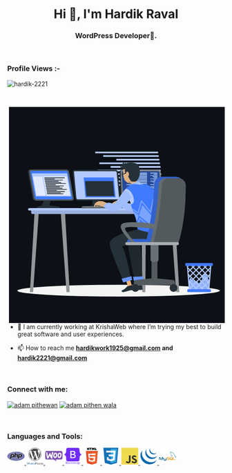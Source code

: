 <h1 align="center">Hi 👋, I'm Hardik Raval</h1>
<h3 align="center">WordPress Developer🌟.</h3>

<br>

<p align="right"> <h3>Profile Views :-</h3> <img src="https://komarev.com/ghpvc/?username=hardik-2221&label=Profile%20views&color=0e75b6&style=flat"
    alt="hardik-2221" /> 
  </p>

<br>

<p><img align="right" src="https://github.com/hardik-2221/hardik-2221/blob/main/animation_500_kxa883sd.gif" alt="hardik-2221" /></p>


- 🌱 I am currently working at KrishaWeb where I’m trying my best to build great software and user experiences.

- 📫 How to reach me **hardikwork1925@gmail.com and hardik2221@gmail.com**


<br>

<h3 align="left">Connect with me:</h3>
<p align="left">
  <a href="https://www.linkedin.com/in/hardik-raval-35817953/" target="blank"><img align="center"
      src="https://raw.githubusercontent.com/rahuldkjain/github-profile-readme-generator/master/src/images/icons/Social/linked-in-alt.svg"
      alt="adam pithewan" height="30" width="40" /></a>
  <a href="https://www.facebook.com/hardik.raval.14?mibextid=wwXIfr&mibextid=wwXIfr/" target="blank"><img align="center"
      src="https://raw.githubusercontent.com/rahuldkjain/github-profile-readme-generator/master/src/images/icons/Social/facebook.svg"
      alt="adam pithen wala" height="30" width="40" /></a>
</p>

<br>

<h3 align="left">Languages and Tools:</h3>
<p align="left"><a href="https://www.php.net/" target="_blank" rel="noreferrer">
    <img src="https://raw.githubusercontent.com/devicons/devicon/master/icons/php/php-original.svg"
      alt="bootstrap" width="40" height="40" /> </a><a href="https://wordpress.org/" target="_blank" rel="noreferrer">
    <img src="https://raw.githubusercontent.com/devicons/devicon/master/icons/wordpress/wordpress-original.svg"
      alt="bootstrap" width="40" height="40" /> </a><a href="https://woocommerce.com/" target="_blank" rel="noreferrer">
    <img src="https://raw.githubusercontent.com/devicons/devicon/master/icons/woocommerce/woocommerce-original.svg"
      alt="bootstrap" width="40" height="40" /> </a><a href="https://getbootstrap.com" target="_blank" rel="noreferrer">
    <img src="https://raw.githubusercontent.com/devicons/devicon/master/icons/bootstrap/bootstrap-plain-wordmark.svg"
      alt="bootstrap" width="40" height="40" /> </a><a href="https://www.w3.org/html/" target="_blank" rel="noreferrer"> <img
      src="https://raw.githubusercontent.com/devicons/devicon/master/icons/html5/html5-original-wordmark.svg"
      alt="html5" width="40" height="40" /> </a><a href="https://en.wikipedia.org/wiki/CSS" target="_blank" rel="noreferrer"> <img
      src="https://raw.githubusercontent.com/devicons/devicon/master/icons/css3/css3-original.svg"
      alt="html5" width="40" height="40" /> </a><a href="https://developer.mozilla.org/en-US/docs/Web/JavaScript" target="_blank"
    rel="noreferrer"> <img
      src="https://raw.githubusercontent.com/devicons/devicon/master/icons/javascript/javascript-original.svg"
      alt="javascript" width="40" height="40" /> </a><a href="https://jquery.com/" target="_blank"
    rel="noreferrer"> <img
      src="https://raw.githubusercontent.com/devicons/devicon/master/icons/jquery/jquery-original.svg"
      alt="javascript" width="40" height="40" /> </a><a href="https://www.mysql.com/" target="_blank" rel="noreferrer"> <img
      src="https://raw.githubusercontent.com/devicons/devicon/master/icons/mysql/mysql-original-wordmark.svg"
      alt="mysql" width="40" height="40" /> </a> </a></p>

